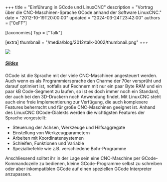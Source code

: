 +++
title = "Einführung in GCode und LinuxCNC"
description = "Vortrag über die CNC-Maschinen-Sprache GCode anhand der Software LinuxCNC."
date = "2012-10-19T20:00:00"
updated = "2024-03-24T23:42:00"
authors = ["0xFF"]

[taxonomies]
Typ = ["Talk"]

[extra]
thumbnail = "/media/blog/2012/talk-0002/thumbnail.png"
+++

[![](/media/blog/2012/talk-0002/cover.png)](https://youtube.com/watch?v=go-i1ZhocUQ)

##### [Slides](/media/blog/2012/talk-0002/GCode.pdf)

GCode ist die Sprache mit der viele CNC-Maschinen angesteuert werden. Auch wenn
es als Programmiersprache den Charme der 70er versprüht und darauf optimiert
ist, notfalls auf Rechnern mit nur ein paar Byte RAM und ein paar kB
Code-Segment zu laufen, so ist es doch immer noch ein Standard, der auch bei
den 3D-Druckern noch Anwendung findet. Mit LinuxCNC steht auch eine freie
Implementierung zur Verfügung, die auch komplexere Features beherrscht und für
große CNC-Maschinen geeignet ist. Anhand des LinuxCNC GCode-Dialekts werden
die wichtigsten Features der Sprache vorgestellt:

 * Steuerung der Achsen, Werkzeuge und Hilfsaggregate
 * Einstellung von Werkzeugparametern
 * Arbeiten mit Koordinatensystemen
 * Schleifen, Funktionen und Variable
 * Spezialbefehle wie z.B. verschiedene Bohr-Programme

Anschliessend solltet ihr in der Lage sein eine CNC-Maschine per
GCode-Kommandozeile zu bedienen, kleine GCode-Programme selbst zu schreiben
oder aber inkompatiblen GCode auf einen speziellen GCode Interpreter
anzupassen.
